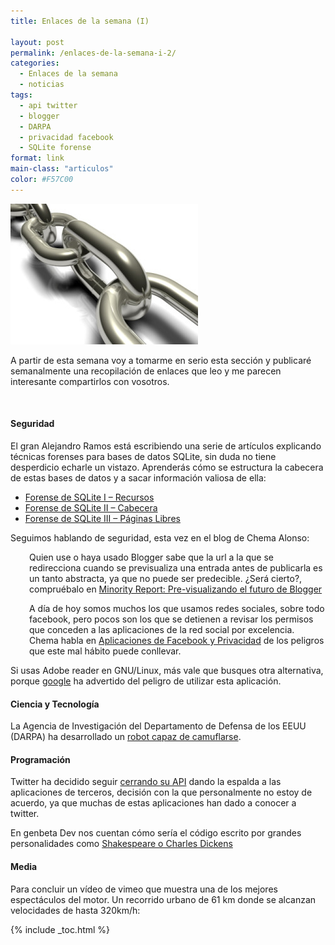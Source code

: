 ```yaml
---
title: Enlaces de la semana (I)

layout: post
permalink: /enlaces-de-la-semana-i-2/
categories:
  - Enlaces de la semana
  - noticias
tags:
  - api twitter
  - blogger
  - DARPA
  - privacidad facebook
  - SQLite forense
format: link
main-class: "articulos"
color: #F57C00
---
```

[<img  title="Chain Links" src="/assets/img/2012/08/contruyendo-links-de-afiliados-fuertes1-300x225.jpg" alt=""  />][1]

A partir de esta semana voy a tomarme en serio esta sección y publicaré semanalmente una recopilación de enlaces que leo y me parecen interesante compartirlos con vosotros.

&nbsp;

#### Seguridad

El gran Alejandro Ramos está escribiendo una serie de artículos explicando técnicas forenses para bases de datos SQLite, sin duda no tiene desperdicio echarle un vistazo. Aprenderás cómo se estructura la cabecera de estas bases de datos y a sacar información valiosa de ella:

  * <a title="Forense de SQLite I - Recursos" href="http://www.securitybydefault.com/2012/08/forense-de-sqlite-i-recursos.html" target="_blank">Forense de SQLite I &#8211; Recursos</a>
  * <a title="Forense de SQLite II - Cabecera" href="http://www.securitybydefault.com/2012/08/forense-de-sqlite-ii-cabecera.html" target="_blank">Forense de SQLite II &#8211; Cabecera</a>
  * <a title="Forense de SQLite III - Páginas Libres" href="http://www.securitybydefault.com/2012/08/forense-de-sqlite-iii-paginas-libres.html" target="_blank">Forense de SQLite III &#8211; Páginas Libres</a>

Seguimos hablando de seguridad, esta vez en el blog de Chema Alonso:  
<!--ad-->

<p style="padding-left: 30px;">
  Quien use o haya usado Blogger sabe que la url a la que se redirecciona cuando se previsualiza una entrada antes de publicarla es un tanto abstracta, ya que no puede ser predecible. ¿Será cierto?, compruébalo en <a title="Minority Report: Pre-visualizando el futuro de Blogger" href="http://www.elladodelmal.com/2012/08/minority-report-pre-visualizando-el.html" target="_blank">Minority Report: Pre-visualizando el futuro de Blogger</a>
</p>

<p style="padding-left: 30px;">
  A día de hoy somos muchos los que usamos redes sociales, sobre todo facebook, pero pocos son los que se detienen a revisar los permisos que conceden a las aplicaciones de la red social por excelencia. Chema habla en <a title="Aplicaciones de Facebook y Privacidad" href="http://www.elladodelmal.com/2012/08/aplicaciones-de-facebook-y-privacidad-2.html" target="_blank">Aplicaciones de Facebook y Privacidad</a> de los peligros que este mal hábito puede conllevar.
</p>

Si usas Adobe reader en GNU/Linux, más vale que busques otra alternativa, porque <a href="http://muyseguridad.net/2012/08/16/google-advierte-del-peligro-de-utilizar-adobe-reader-especialmente-en-linux/" target="_blank">google</a> ha advertido del peligro de utilizar esta aplicación.

#### Ciencia y Tecnología

La Agencia de Investigación del Departamento de Defensa de los EEUU (DARPA) ha desarrollado un <a title="Programa M3 de DARPA: el robot capaz de camuflarse" href="http://alt1040.com/2012/08/darpa-robot-mimetizarse" target="_blank">robot capaz de camuflarse</a>.

#### Programación

Twitter ha decidido seguir <a title="Los cambios en la API de Twitter, dirigidos contra los clientes de terceros" href="http://www.genbeta.com/redes-sociales/los-cambios-en-la-api-de-twitter-dirigidos-contra-los-clientes-de-terceros" target="_blank">cerrando su API</a> dando la espalda a las aplicaciones de terceros, decisión con la que personalmente no estoy de acuerdo, ya que muchas de estas aplicaciones han dado a conocer a twitter.

En genbeta Dev nos cuentan cómo sería el código escrito por grandes personalidades como <a title="¿Y si Hemingway o Shakespeare hubieran sido programadores Javascript?" href="http://www.genbetadev.com/desarrolladores/y-si-hemingway-o-shakespeare-hubieran-sido-programadores-javascript" target="_blank">Shakespeare o Charles Dickens</a>

#### Media

Para concluir un vídeo de vimeo que muestra una de los mejores espectáculos del motor. Un recorrido urbano de 61 km donde se alcanzan velocidades de hasta 320km/h:

<div class="embed-vimeo" style="text-align:center;">
</div>



 [1]: /assets/img/2012/08/contruyendo-links-de-afiliados-fuertes1.jpg

{% include _toc.html %}
